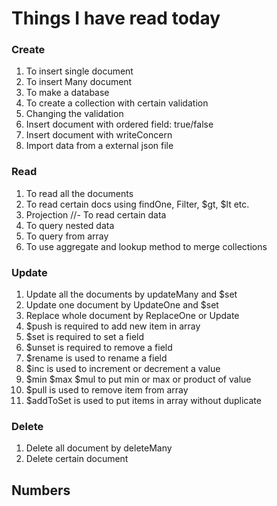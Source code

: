 # Things I have read today

### Create
1. To insert single document
2. To insert Many document
3. To make a database
4. To create a collection with certain validation
5. Changing the validation
6. Insert document with ordered field: true/false
7. Insert document with writeConcern
8. Import data from a external json file

### Read
1. To read all the documents
2. To read certain docs using findOne,  Filter,  $gt,  $lt etc. 
3. Projection //- To read certain data
4. To query nested data
5. To query from array
6. To use aggregate and lookup method to merge collections


### Update
1. Update all the documents by updateMany and $set
2. Update one document by UpdateOne and $set
3. Replace whole document by ReplaceOne or Update
4. $push is required to add new item in array
5. $set is required to set a field
6. $unset is required to remove a field 
7. $rename is used to rename a field
8. $inc is used to increment or decrement a value
9. $min $max $mul to put min or max or product of value
10. $pull is used to remove item from array
11. $addToSet is used to put items in array without duplicate

### Delete
1. Delete all document by deleteMany
2. Delete certain document


## Numbers

